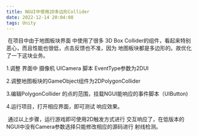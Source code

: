```yaml
---
title: NGUI中使用2D多边形Collider
date: 2022-12-14 20:04:08
tags: Unity
---
```


​		在项目中由于地图板块界面 中使用了很多 3D Box Collider的组件，看起来特别恶心，而且性能也很低，点击反馈也不准，因为 地图板块都是多边形的。故优化了一下这块业务。

1.调整 界面中 摄像机 UICamera 脚本 EventType参数为2DUI

2.调整地图板块的GameObject组件为2DPolygonCollider

3.编辑PolygonCollider 的点的范围，挂载NGUI能响应的事件脚本（UIButton)

4.运行项目，打开相应界面，即可测试 响应效果。

​	通过以上步骤，运行游戏即可使用2D触发方式进行 交互响应了，在低版本的NGUI中没有Camera参数选择只能修改相应的源码进行 射线检测。
